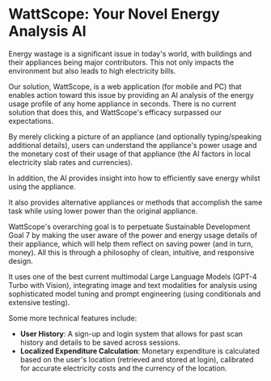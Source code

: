 # WattScope: Your Novel Energy Analysis AI

Energy wastage is a significant issue in today's world, with buildings and their appliances being major contributors. This not only impacts the environment but also leads to high electricity bills.

Our solution, WattScope, is a web application (for mobile and PC) that enables action toward this issue by providing an AI analysis of the energy usage profile of any home appliance in seconds. There is no current solution that does this, and WattScope's efficacy surpassed our expectations.

By merely clicking a picture of an appliance (and optionally typing/speaking additional details), users can understand the appliance's power usage and the monetary cost of their usage of that appliance (the AI factors in local electricity slab rates and currencies).

In addition, the AI provides insight into how to efficiently save energy whilst using the appliance.

It also provides alternative appliances or methods that accomplish the same task while using lower power than the original appliance.


WattScope's overarching goal is to perpetuate Sustainable Development Goal 7 by making the user aware of the power and energy usage details of their appliance, which will help them reflect on saving power (and in turn, money).
All this is through a philosophy of clean, intuitive, and responsive design.


It uses one of the best current multimodal Large Language Models (GPT-4 Turbo with Vision), integrating image and text modalities for analysis using sophisticated model tuning and prompt engineering (using conditionals and extensive testing).


Some more technical features include:
- **User History**: A sign-up and login system that allows for past scan history and details to be saved across sessions.
- **Localized Expenditure Calculation**: Monetary expenditure is calculated based on the user's location (retrieved and stored at login), calibrated for accurate electricity costs and the currency of the location.
